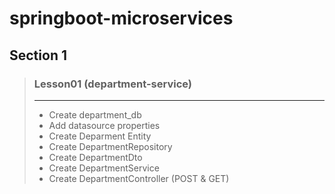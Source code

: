 # springboot-microservices

## Section 1
> ### Lesson01 (department-service)
> ***
>- Create department_db
>- Add datasource properties
>- Create Deparment Entity
>- Create DepartmentRepository
>- Create DepartmentDto
>- Create DepartmentService
>- Create DepartmentController (POST & GET)